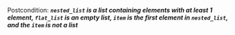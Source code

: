 Postcondition: ***`nested_list` is a list containing elements with at least 1 element, `flat_list` is an empty list, `item` is the first element in `nested_list`, and the `item` is not a list***